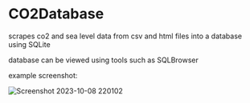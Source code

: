 # CO2Database
scrapes co2 and sea level data from csv and html files into a database using SQLite

database can be viewed using tools such as SQLBrowser


example screenshot:

![Screenshot 2023-10-08 220102](https://github.com/wacsvn/CO2Database/assets/81664765/693a7206-82f7-4f5c-ac96-4690043ad046)
